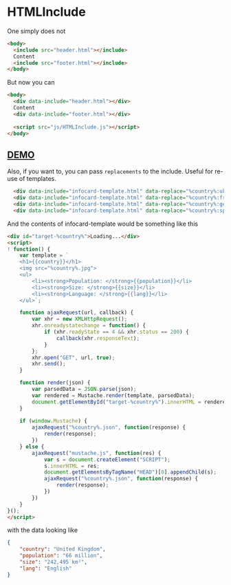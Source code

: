 # HTMLInclude

One simply does not

```html
<body>
  <include src="header.html"></include>
  Content
  <include src="footer.html"></include>
</body>
```

But now you can

```html
<body>
  <div data-include="header.html"></div>
  Content
  <div data-include="footer.html"></div>
  
  <script src="js/HTMLInclude.js"></script>
</body>
```

## [DEMO](https://paul-browne.github.io/HTMLInclude/)

Also, if you want to, you can pass `replacements` to the include. Useful for re-use of templates.

```html
  <div data-include="infocard-template.html" data-replace="%country%:uk"></div>
  <div data-include="infocard-template.html" data-replace="%country%:france"></div>
  <div data-include="infocard-template.html" data-replace="%country%:germany"></div>
  <div data-include="infocard-template.html" data-replace="%country%:spain"></div>
```

And the contents of infocard-template would be something like this

```html
<div id="target-%country%">Loading...</div>
<script>
! function() {
    var template = `
    <h1>{{country}}</h1>
    <img src="%country%.jpg">
    <ul>
        <li><strong>Population: </strong>{{population}}</li>
        <li><strong>Size: </strong>{{size}}</li>
        <li><strong>Language: </strong>{{lang}}</li>
    </ul>`;

    function ajaxRequest(url, callback) {
        var xhr = new XMLHttpRequest();
        xhr.onreadystatechange = function() {
            if (xhr.readyState == 4 && xhr.status == 200) {
                callback(xhr.responseText);
            }
        };
        xhr.open("GET", url, true);
        xhr.send();
    }

    function render(json) {
        var parsedData = JSON.parse(json);
        var rendered = Mustache.render(template, parsedData);
        document.getElementById("target-%country%").innerHTML = rendered;
    }
    
    if (window.Mustache) {
        ajaxRequest("%country%.json", function(response) {
            render(response);
        })
    } else {
        ajaxRequest("mustache.js", function(res) {
            var s = document.createElement("SCRIPT");
            s.innerHTML = res;
            document.getElementsByTagName("HEAD")[0].appendChild(s);
            ajaxRequest("%country%.json", function(response) {
                render(response);
            })
        })
    }
}();
</script>
```

with the data looking like

```json
{
	"country": "United Kingdom",
	"population": "66 million", 
	"size": "242,495 km²", 
	"lang": "English" 
}
```


